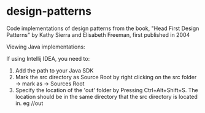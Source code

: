 # design-patterns
Code implementations of design patterns from the book, "Head First Design Patterns" by Kathy Sierra and Elisabeth Freeman, first published in 2004

Viewing Java implementations:

If using Intellij IDEA, you need to:

1. Add the path to your Java SDK
2. Mark the src directory as Source Root by right clicking on the src folder -> mark as -> Sources Root
3. Specify the location of the 'out' folder by Pressing  Ctrl+Alt+Shift+S. The location should be in the same directory that the src directory is located in. eg <filepath>/<projectname>/out
